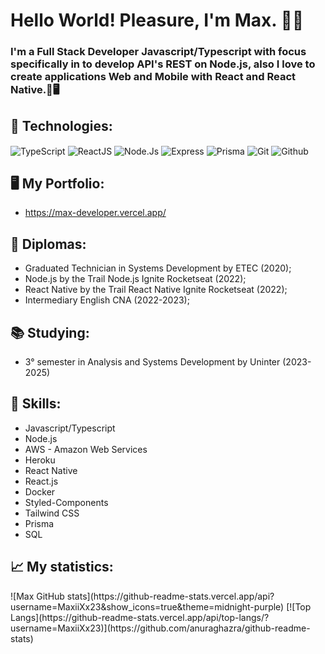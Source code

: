 # Hello World! Pleasure, I'm Max. 👋🤖
### I'm a Full Stack Developer Javascript/Typescript with focus specifically in to develop API's REST on Node.js, also I love to create applications Web and Mobile with React and React Native.📱🖥️

## 🚀 Technologies:
<div style="width: '100%' display: flex align-items: center justify-content: center gap: 1.5rem flex-direction:column">
    <img align="center" alt="TypeScript" src="https://img.shields.io/badge/TypeScript-007ACC?style=for-the-badge&logo=typescript&logoColor=white" />
    <img align="center" alt="ReactJS" src="https://img.shields.io/badge/React.js-20232A?style=for-the-badge&logo=react&logoColor=61DAFB" />
    <img align="center" alt="Node.Js" src="https://img.shields.io/badge/Node.js-43853D?style=for-the-badge&logo=node.js&logoColor=white" />
    <img align="center" alt="Express" src="https://img.shields.io/badge/Express-404D59?style=for-the-badge&logo=express" />
    <img align="center" alt="Prisma" src="https://img.shields.io/badge/Prisma-0f766e?style=for-the-badge&logo=prisma&logoColor=white" />
    <img align="center" alt="Git" src="https://img.shields.io/badge/Git-dc2626?style=for-the-badge&logo=Git&logoColor=white" />
    <img align="center" alt="Github" src="https://img.shields.io/badge/GitHub-000?style=for-the-badge&logo=Github&logoColor=white" />
</div>

## 🖥️ My Portfolio:
   * https://max-developer.vercel.app/

## 📜 Diplomas:

* Graduated Technician in Systems Development by ETEC (2020);
* Node.js by the Trail Node.js Ignite Rocketseat (2022);
* React Native by the Trail React Native Ignite Rocketseat (2022);
* Intermediary English CNA (2022-2023);

## 📚 Studying:
* 3° semester in Analysis and Systems Development by Uninter (2023-2025)

## 🧠 Skills:
* Javascript/Typescript
* Node.js
* AWS - Amazon Web Services
* Heroku
* React Native
* React.js
* Docker
* Styled-Components
* Tailwind CSS
* Prisma
* SQL

## 📈 My statistics:
<div style="display: flex align-items: center justify-content: center gap: 1.5rem">
    ![Max GitHub stats](https://github-readme-stats.vercel.app/api?username=MaxiiXx23&show_icons=true&theme=midnight-purple)
    [![Top Langs](https://github-readme-stats.vercel.app/api/top-langs/?username=MaxiiXx23)](https://github.com/anuraghazra/github-readme-stats)
</div>
